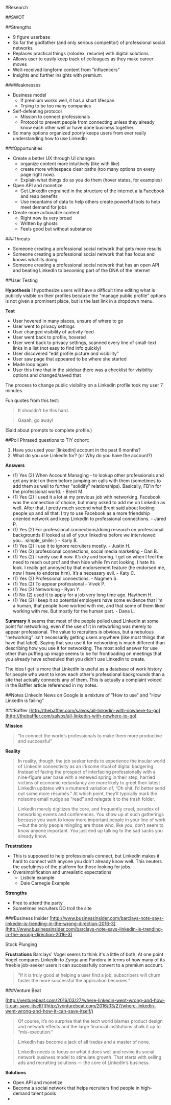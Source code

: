 #Research

##SWOT

##Strengths
- 9 figure userbase
- So far the godfather (and only serious competitor) of professional social networks
- Replaces practical things (rolodex, resume) with digital solutions
- Allows user to easily keep track of colleagues as they make career moves
- Well-received longform content from "influencers"
- Insights and further insights with premium

###Weaknesses
- Business model
    + If premium works well, it has a short lifespan
    + Trying to be too many companies
- Self-defeating protocol
    + Mission to connect professionals
    + Protocol to prevent people from connecting unless they already know each other well or have done business together.
- So many options organized poorly keeps users from ever really understanding how to use LinkedIn

###Opportunities
- Create a better UX through UI changes
    + organize content more intuitively (like with like)
    + create more whitespace clear paths (too many options on every page right now).
    + Explain what things do as you do them (hover states, for examples)
- Open API and monetize
    + Get LinkedIn engrained in the structure of the internet a la Facebook and reap benefits
    + Use mountains of data to help others create powerful tools to help meet demand for jobs
- Create more actionable content
    + Right now its very broad
    + Written by ghosts
    + Feels good but without substance

###Threats
- Someone creating a professional social network that gets more results
- Someone creating a professional social network that has focus and knows what its doing
- Someone creating a professional social network that has an open API and beating LinkedIn to becoming part of the DNA of the internet



##User Testing

**Hypothesis**
I hypothesize users will have a difficult time editing what is publicly visible on their profiles because the "manage public profile" options is not given a prominent place, but is the last link in a dropdown menu.

**Test**
- User hovered in many places, unsure of where to go
- User went to privacy settings
- User changed visibility of activity feed
- User went back to profile, hovered
- User went back to privacy settings, scanned every line of small-text links in a list (not easy to find info quickly)
- User discovered "edit profile picture and visibility"
- User saw page that appeared to be where she started
- Made loop again
- User this time that in the sidebar there was a checklist for visibility options and changed/saved that

The process to change public visibility on a LinkedIn profile took my user 7 minutes.

Fun quotes from this test:

>It shouldn't be this hard.

>Gaaah, go away!

(Said about prompts to complete profile.)

##Poll
Phrased questions to TIY cohort:  
1. Have you used your [linkedin] account in the past 6 months?
2. What do you use LinkedIn for? (or Why do you have the account?)

**Answers**
- (1) Yes (2) When Account Managing - to lookup other professionals and get any intel on them before jumping on calls with them (sometimes to add them as well to further "solidify" relationships). Basically, FB'in for the professional world. - Brent M.
- (1) Yes (2) I used it a lot at my previous job with networking. Facebook was the connection of choice, but many asked to add me on LinkedIn as well. After that, I pretty much second what Brent said about looking people up and all that. I try to use Facebook as a more friendship oriented network and keep LinkedIn to professional connections. - Jared P.
- (1) Yes (2) For professional connections/doing research on professional backgrounds (I looked at all of your linkedins before we interviewed you.. :simple_smile: ) - Karly B.
- (1) Yes (2) I use it to ignore recruiters mostly. - Justin H.
- (1) Yes (2) professional connections, social media marketing - Dan B.
- (1) Yes (2) i rarely use it now. It’s dry and boring. I get on when I feel the need to reach out prof and then hide while I’m not looking. I hate its look. I really get annoyed by that endorsement feature (he endorsed me, now I have to endorse him). It’s a necessary evil. - Katy C.
- (1) Yes (2) Professional connections. - Nagmeh S.
- (1) Yes (2) To appear professional - Vivek P.
- (1) Yes (2) Networking - Ryan Y.
- (1) No (2) used it to apply for a job very long time ago. Haythem H.
- (1) Yes (2) I keep it so potential employers have some evidence that I’m a human, that people have worked with me, and that some of them liked working with me. But mostly for the human part. - Dana L.

**Summary**
It seems that most of the people polled used LinkedIn at some point for networking, even if the use of it in networking was merely to appear professional. The value to recruiters is obvious, but a nebulous "networking" isn't necessarily getting users anywhere (like most things that have that label). Saying that you use it for networking is much different than describing how you use it for networking. The most solid answer for use other than puffing up image seems to be for frontloading on meetings that you already have scheduled that you didn't use LinkedIn to create.

The idea I get is more that LinkedIn is useful as a database of work history for people who want to know each other's professional backgrounds than a site that actually connects any of them. This is actually a complaint voiced in the Baffler article referenced in my notes.

##Notes
LinkedIn News on Google is a mixture of "How to use" and "How LinkedIn is failing"

###Baffler
[http://thebaffler.com/salvos/all-linkedin-with-nowhere-to-go](http://thebaffler.com/salvos/all-linkedin-with-nowhere-to-go)

**Mission**
>“to connect the world’s professionals to make them more productive and successful”

**Reality**
>In reality, though, the job seeker tends to experience the insular world of LinkedIn connectivity as an irksome ritual of digital badgering. Instead of facing the prospect of interfacing professionally with a nine-figure user base with a renewed spring in their step, harried victims of economic redundancy are more likely to greet their latest LinkedIn updates with a muttered variation of, “Oh shit, I’d better send out some more résumés.” At which point, they’ll typically mark the noisome email nudge as “read” and relegate it to the trash folder.

>LinkedIn merely digitizes the core, and frequently cruel, paradox of networking events and conferences. You show up at such gatherings because you want to know more important people in your line of work—but the only people mingling are those who, like you, don’t seem to know anyone important. You just end up talking to the sad sacks you already know.

**Frustrations**
- This is supposed to help professionals connect, but LinkedIn makes it hard to connect with anyone you don't already know well. This neuters the usefulness of the platform for those looking for jobs.
- Oversimplification and unrealistic expectations
    + Listicle example
    + Dale Carnegie Example

**Strengths**
- Free to attend the party
- Sometimes recruiters DO troll the site


###Business Insider
[http://www.businessinsider.com/barclays-note-says-linkedin-is-trending-in-the-wrong-direction-2016-3](http://www.businessinsider.com/barclays-note-says-linkedin-is-trending-in-the-wrong-direction-2016-3)

Stock Plunging

**Frustrations**
Barclays' Vogel seems to think it's a little of both. At one point Vogel compares LinkedIn to Zynga and Pandora in terms of how many of its freebie job-seeker users it can successfully convert to a premium account.

>"If it is truly good at helping a user find a job, subscribers will churn faster the more successful the application becomes."


###Venture Beat

[http://venturebeat.com/2016/03/27/where-linkedin-went-wrong-and-how-it-can-save-itself/](http://venturebeat.com/2016/03/27/where-linkedin-went-wrong-and-how-it-can-save-itself/)

>Of course, it’s no surprise that the tech world blames product design and network effects and the large financial institutions chalk it up to “mis-execution.”

>LinkedIn has become a jack of all trades and a master of none.

>LinkedIn needs to focus on what it does well and revive its social network business model to stimulate growth. That starts with selling ads and recruiting solutions — the core of LinkedIn’s business.

**Solutions**
- Open API and monetize
- Become a social network that helps recruiters find people in high-demand talent pools
- 
